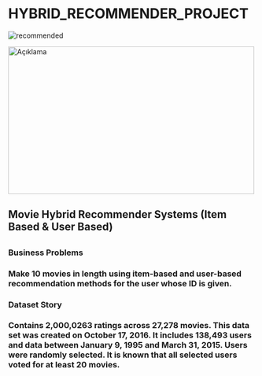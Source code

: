 # HYBRID_RECOMMENDER_PROJECT

![recommended](https://github.com/Merttcoskun/HYBRID_RECOMMENDER_PROJECT/assets/111244707/5eadd04d-7e33-49d7-9d74-f3d0303519df)

<img src="[resim_url](https://github.com/Merttcoskun/HYBRID_RECOMMENDER_PROJECT/assets/111244707/5eadd04d-7e33-49d7-9d74-f3d0303519df)" alt="Açıklama" width="500" height="300">


<h2> Movie Hybrid Recommender Systems (Item Based & User Based) <h2>

<h3> Business Problems <h3>

Make 10 movies in length using item-based and user-based recommendation methods for the user whose ID is given.

<h3> Dataset Story <h3>

Contains 2,000,0263 ratings across 27,278 movies. This data set was created on October 17, 2016. It includes 138,493 users and data between January 9, 1995 and March 31, 2015. Users were randomly selected. It is known that all selected users voted for at least 20 movies.
